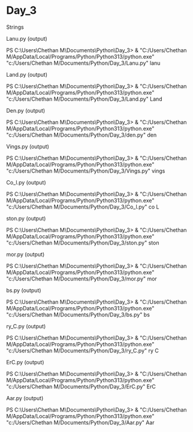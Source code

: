 # Day_3
Strings

Lanu.py (output)

PS C:\Users\Chethan M\Documents\Python\Day_3> & "C:/Users/Chethan M/AppData/Local/Programs/Python/Python313/python.exe" "c:/Users/Chethan M/Documents/Python/Day_3/Lanu.py"
lanu

Land.py (output)

PS C:\Users\Chethan M\Documents\Python\Day_3> & "C:/Users/Chethan M/AppData/Local/Programs/Python/Python313/python.exe" "c:/Users/Chethan M/Documents/Python/Day_3/Land.py"
Land

Den.py (output)

PS C:\Users\Chethan M\Documents\Python\Day_3> & "C:/Users/Chethan M/AppData/Local/Programs/Python/Python313/python.exe" "c:/Users/Chethan M/Documents/Python/Day_3/den.py"
den

Vings.py (output)

PS C:\Users\Chethan M\Documents\Python\Day_3> & "C:/Users/Chethan M/AppData/Local/Programs/Python/Python313/python.exe" "c:/Users/Chethan M/Documents/Python/Day_3/Vings.py"
vings

Co_l.py (output)

PS C:\Users\Chethan M\Documents\Python\Day_3> & "C:/Users/Chethan M/AppData/Local/Programs/Python/Python313/python.exe" "c:/Users/Chethan M/Documents/Python/Day_3/Co_l.py"
co L

ston.py (output)

PS C:\Users\Chethan M\Documents\Python\Day_3> & "C:/Users/Chethan M/AppData/Local/Programs/Python/Python313/python.exe" "c:/Users/Chethan M/Documents/Python/Day_3/ston.py"
ston

mor.py (output)

PS C:\Users\Chethan M\Documents\Python\Day_3> & "C:/Users/Chethan M/AppData/Local/Programs/Python/Python313/python.exe" "c:/Users/Chethan M/Documents/Python/Day_3/mor.py"
mor

bs.py (output)

PS C:\Users\Chethan M\Documents\Python\Day_3> & "C:/Users/Chethan M/AppData/Local/Programs/Python/Python313/python.exe" "c:/Users/Chethan M/Documents/Python/Day_3/bs.py"
bs

ry_C.py (output)

PS C:\Users\Chethan M\Documents\Python\Day_3> & "C:/Users/Chethan M/AppData/Local/Programs/Python/Python313/python.exe" "c:/Users/Chethan M/Documents/Python/Day_3/ry_C.py"
ry C

ErC.py (output)

PS C:\Users\Chethan M\Documents\Python\Day_3> & "C:/Users/Chethan M/AppData/Local/Programs/Python/Python313/python.exe" "c:/Users/Chethan M/Documents/Python/Day_3/ErC.py"
ErC

Aar.py (output)

PS C:\Users\Chethan M\Documents\Python\Day_3> & "C:/Users/Chethan M/AppData/Local/Programs/Python/Python313/python.exe" "c:/Users/Chethan M/Documents/Python/Day_3/Aar.py"
Aar


